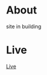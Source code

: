 # About
site in building
# Live
  [Live]((https://ak-rentstuff.vercel.app/)https://ak-rentstuff.vercel.app/)
